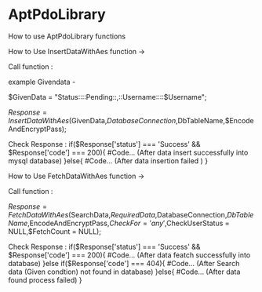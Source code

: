 # AptPdoLibrary
How to use AptPdoLibrary functions

How to Use InsertDataWithAes function ->

Call function :

example Givendata -

$GivenData = "Status::::Pending::,::Username::::$Username";

$Response = InsertDataWithAes($GivenData,$DatabaseConnection,$DbTableName,$EncodeAndEncryptPass);

Check Response :
if($Response['status'] === 'Success' && $Response['code'] === 200){
  #Code... (After data insert successfully into mysql database)
}else{
  #Code...  (After data insertion failed )
}

How to Use FetchDataWithAes function ->

Call function :

$Response = FetchDataWithAes($SearchData,$RequiredData,$DatabaseConnection,$DbTableName,$EncodeAndEncryptPass,$CheckFor = 'any' ,$CheckUserStatus = NULL,$FetchCount = NULL);

Check Response :
if($Response['status'] === 'Success' && $Response['code'] === 200){
  #Code... (After data featch successfully into database)
}else if($Response['code'] === 404){
  #Code... (After Search data (Given condtion) not found in database)
}else{
  #Code...  (After data found process failed)
}

